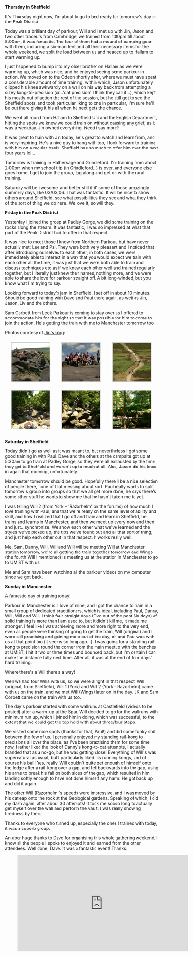 **Thursday in Sheffield**

It's Thursday night now, I'm about to go to bed ready for tomorrow's day in the Peak District.

Today was a brilliant day of parkour; Will and I met up with Jin, Jason and two other traceurs from
Cambridge, we trained from 1:00pm till about 8:00pm, it was fantastic. The four of them had a mound
of camping gear with them, including a six-man tent and all their necessary items for the whole
weekend, we split the load between us and headed up to Hallam to start warming up.

I just happened to bump into my older brother on Hallam as we were warming up, which was nice, and
he enjoyed seeing some parkour in action. We moved on to the Odeon shortly after, where we must have
spent a considerable amount of time training, within which, Jason unfortunately clipped his knee
awkwardly on a wall on his way back from attempting a sizey kong-to-precision (or...'cat precision'
I think they call it...), which kept his mostly out of action the rest of the session, but he still
got to see the Sheffield spots, and took particular liking to one in particular, I'm sure he'll be
out there giving it his all when he next gets the chance.

We went all round from Hallam to Sheffield Uni and the English Department, hitting the spots we knew
we could train on without causing any grief, as it was a weekday. Jin owned everything. Need I say
more?

It was great to train with Jin today, he's great to watch and learn from, and is very inspiring.
He's a nice guy to hang with too, I look forward to training with him on a regular basis. Sheffield
has so much to offer him over the next four years lol...

Tomorrow is training in Hathersage and Grindleford. I'm training from about 2:00pm when my school
trip (in Grindleford...) is over, and everyone else goes home, I get to join the group, tag along
and get on with the rural training.

Saturday will be awesome, and better still if it' some of those amazingly summery days, like
03/03/06. That was fantastic. It will be nice to show others around Sheffield, see what
possibilities they see and what they think of the sort of thing we do here. We love it, so will
they.

**Friday in the Peak District**

Yesterday I joined the group at Padley Gorge, we did some training on the rocks along the stream. It
was fantastic, I was so impressed at what that part of the Peak District had to offer in that
respect.

It was nice to meet those I know from Northern Parkour, but have never actually met; Lee and Psi.
They were both very pleasant and I noticed that after introducing ourselves to each other, in both
cases, we were immediately able to interact in a way that you would expect we train with each other
all the time, it was just that we were both able to train and discuss techniques etc as if we knew
each other well and trained regularly together, but I literally just knew their names, nothing more,
and we were able to share the love for parkour straight off. A bit long-winded, but you know what
I'm trying to say.

Looking forward to today's jam in Sheffield. I set off in about 10 minutes. Should be good training
with Dave and Paul there again, as well as Jin, Jason, Liv and the others.

Sam Corbett from Leek Parkour is coming to stay over as I offered to accommodate him for the night
so that it was possible for him to come to join the action. He's getting the train with me to
Manchester tomorrow too.

Photos courtesy of [Jin's blog](http://jinetics.blogspot.co.uk/2006/07/peak-district-trip.html):

<p>
<style type="text/css">
			#gallery-52 {
				margin: auto;
			}
			#gallery-52 .gallery-item {
				float: left;
				margin-top: 10px;
				text-align: center;
				width: 33%;
			}
			#gallery-52 img {
				border: 2px solid #cfcfcf;
			}
			#gallery-52 .gallery-caption {
				margin-left: 0;
			}
			/* see gallery_shortcode() in wp-includes/media.php */
		</style>
<div class="gallery galleryid-1028 gallery-columns-3 gallery-size-thumbnail" id="gallery-52"><dl class="gallery-item">
<dt class="gallery-icon landscape">
<img alt="" class="attachment-thumbnail size-thumbnail" decoding="async" height="125" loading="lazy" src="images/P1030152-150x150.jpg" width="125"/>
</dt></dl><dl class="gallery-item">
<dt class="gallery-icon landscape">
<img alt="" class="attachment-thumbnail size-thumbnail" decoding="async" height="125" loading="lazy" sizes="auto, (max-width: 125px) 100vw, 125px" src="images/P1030169-125x125.jpg" width="125"/>
</dt></dl><dl class="gallery-item">
<dt class="gallery-icon landscape">
<img alt="" class="attachment-thumbnail size-thumbnail" decoding="async" height="125" loading="lazy" src="images/P1030171-150x150.jpg" width="125"/>
</dt></dl><br style="clear: both"/><dl class="gallery-item">
<dt class="gallery-icon landscape">
<img alt="" class="attachment-thumbnail size-thumbnail" decoding="async" height="125" loading="lazy" src="images/P1030172-150x150.jpg" width="125"/>
</dt></dl><dl class="gallery-item">
<dt class="gallery-icon landscape">
<img alt="" class="attachment-thumbnail size-thumbnail" decoding="async" height="125" loading="lazy" src="images/P1030175-150x150.jpg" width="125"/>
</dt></dl><dl class="gallery-item">
<dt class="gallery-icon portrait">
<img alt="" class="attachment-thumbnail size-thumbnail" decoding="async" height="125" loading="lazy" src="images/P1030196-150x150.jpg" width="125"/>
</dt></dl><br style="clear: both"/>
</div>
</p>

**Saturday in Sheffield**

Today didn't go as well as it was meant to, but nevertheless I got some good training in with Paul.
Dave and the others at the campsite got up at 5:30am to go train at Padley Gorge, so they were all
exhausted by the time they got to Sheffield and weren't up to much at all. Also, Jason did his knee
in again that morning, unfortunately.

Manchester tomorrow should be good. Hopefully there'll be a nice selection of people there, none of
that messing about sort. Paul really wants to split tomorrow's group into groups so that we all get
more done, he says there's some other stuff he wants to show me that he hasn't taken me to yet.

I was telling Will 2 (from York – 'Razorhelm' on the forums) of how much I love training with Paul,
and that we're really on the same level of ability and skill, and how I realized that I go off and
train and learn in Sheffield, he trains and learns in Manchester, and then we meet up every now and
then and just...synchronize. We show each other what we've learned and the styles we've picked up,
the tips we've found out and all that sort of thing, and just help each other out in that respect.
It works really well.

Me, Sam, Danny, Will, Will and Will will be meeting Will at Manchester station tomorrow, we're all
getting the train together tomorrow and Wings (the fourth Will I mentioned) is meeting us at the
station in Manchester to go to UMIST with us.

Me and Sam have been watching all the parkour videos on my computer since we got back.

**Sunday in Manchester**

A fantastic day of training today!

Parkour in Manchester is a love of mine, and I got the chance to train in a small group of dedicated
practitioners, which is ideal, including Paul, Danny, Will, Will and Will. I think four straight
days (Five out of the past Six days) of solid training is more than I am used to, but it didn't kill
me, it made me stronger. I feel like I was achieving more and more right to the very end, even as
people were thinking of going to get the train, Will (original) and I were still practising and
gaining more out of the day, oh and Paul was with us at that point too (it seems so long ago...). I
was going for a standing rail-kong to precision round the corner from the main meetup with the
benches at UMIST, I hit it two or three times and bounced back, but I'm certain I can make the
distance fully next time. After all, it was at the end of four days' hard training.

Where there's a Will there's a way!

Well we had four Wills with us, so we were alright in that respect. Will (original, from Sheffield),
Will 1 (York) and Will 2 (York – Razorhelm) came with us on the train, and we met Will (Wings) later
on in the day. JK and Sam Corbett came on the train with us too.

The day's parkour started with some wallruns at Castlefield (videos to be posted) after a warm-up at
the Spar. Will decided to go for the wallruns with minimum run up, which I joined him in doing,
which was successful, to the extent that we could get the top hold with about three/four steps.

We visited some nice spots (thanks for that, Paul!) and did some funky shit between the few of us. I
personally enjoyed my standing rail-kong to precisions all over the place, as I've been practising
them for some time now, I rather liked the look of Danny's kong-to-cat attempts, I actually branded
that as a no-go, but he was getting close! Everything of Will's was supernatural as usual, but I
particularly liked his running kongs, and of course his bail! Yes, really. Will couldn't quite get
enough of himself onto the ledge after a rail-kong over a gap, and fell backwards into the gap,
using his arms to break his fall on both sides of the gap, which resulted in him landing softly
enough to have not done himself any harm. He got back up and did it again.

The other Will (Razorhelm)'s speeds were impressive, and I was moved by his catleap onto the rock at
the Geological gardens. Speaking of which, I did my dash again, after about 30 attempts! It took me
soooo long to actually get myself over the wall and perform the vault. I was really showing
tiredness by then.

Thanks to everyone who turned up, especially the ones I trained with today, it was a superb group.

An uber huge thanks to Dave for organising this whole gathering weekend. I know all the people I
spoke to enjoyed it and learned from the other attendees. Well done, Dave. It was a fantastic event!
Thanks.

<figure>
<iframe width="560" height="315" src="https://www.youtube.com/embed/AYKhO5t6AG0?si=Ahak49JXpbANllnp" title="YouTube video player" frameborder="0" allow="accelerometer; autoplay; clipboard-write; encrypted-media; gyroscope; picture-in-picture; web-share" referrerpolicy="strict-origin-when-cross-origin" allowfullscreen></iframe>
</figure>